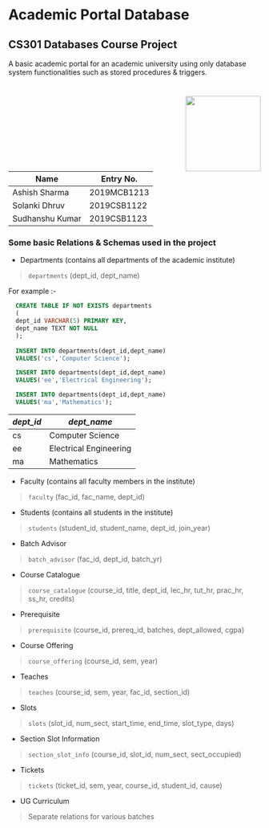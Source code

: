 # Academic Portal Database

## CS301 Databases Course Project

A basic academic portal for an academic university using only database system functionalities such as stored procedures & triggers.
#
<img src="https://media.giphy.com/media/kPrlykW2TpVU4HWx2O/giphy.gif" align="right" height="150px">

| Name            | Entry No.   |
| --------------- | ----------- |
| Ashish Sharma   | 2019MCB1213 |
| Solanki Dhruv   | 2019CSB1122 |
| Sudhanshu Kumar | 2019CSB1123 |


### Some basic Relations & Schemas used in the project

- Departments (contains all departments of the academic institute)
> `departments` (dept_id, dept_name)


  For example :- 
  
  ```sql
    CREATE TABLE IF NOT EXISTS departments
    (
    dept_id VARCHAR(5) PRIMARY KEY,
    dept_name TEXT NOT NULL
    );
    
    INSERT INTO departments(dept_id,dept_name)
    VALUES('cs','Computer Science');

    INSERT INTO departments(dept_id,dept_name)
    VALUES('ee','Electrical Engineering');

    INSERT INTO departments(dept_id,dept_name)
    VALUES('ma','Mathematics');
  ```    

| *dept_id* | *dept_name*                      |
| --------- | -------------------------------- |
| cs        | Computer Science                 |
| ee        | Electrical Engineering           |
| ma        | Mathematics                      |

- Faculty (contains all faculty members in the institute)
> `faculty` (fac_id, fac_name, dept_id)

- Students (contains all students in the institute)
> `students` (student_id, student_name, dept_id, join_year)

- Batch Advisor
> `batch_advisor` (fac_id, dept_id, batch_yr)

- Course Catalogue
> `course_catalogue` (course_id, title, dept_id, lec_hr, tut_hr, prac_hr, ss_hr, credits)

- Prerequisite
> `prerequisite` (course_id, prereq_id, batches, dept_allowed, cgpa)

- Course Offering
> `course_offering` (course_id, sem, year)

- Teaches
> `teaches` (course_id, sem, year, fac_id, section_id)

- Slots
> `slots` (slot_id, num_sect, start_time, end_time, slot_type, days)

- Section Slot Information
> `section_slot_info` (course_id, slot_id, num_sect, sect_occupied)

- Tickets
> `tickets` (ticket_id, sem, year, course_id, student_id, cause)

- UG Curriculum
> Separate relations for various batches
